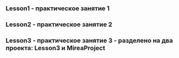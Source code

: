 ### Lesson1 - практическое занятие 1
### Lesson2 - практическое занятие 2
### Lesson3 - практическое занятие 3 - разделено на два проекта: Lesson3 и MireaProject
